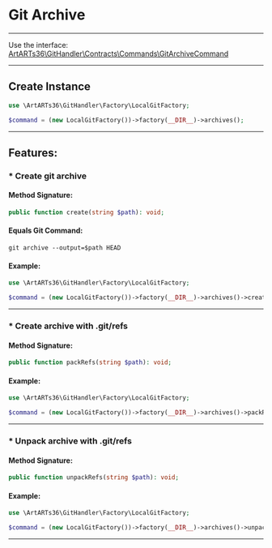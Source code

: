 # Git Archive

---

Use the interface: [ArtARTs36\GitHandler\Contracts\Commands\GitArchiveCommand](/Users/artem/PhpstormProjects/artarts36/libraries/git/src/Contracts/Commands/GitArchiveCommand.php)

---

## Create Instance

```php
use \ArtARTs36\GitHandler\Factory\LocalGitFactory;

$command = (new LocalGitFactory())->factory(__DIR__)->archives();
```

---

## Features:

### * Create git archive

#### Method Signature:



```php
public function create(string $path): void;
```

#### Equals Git Command:

`git archive --output=$path HEAD`

#### Example:

```php
use \ArtARTs36\GitHandler\Factory\LocalGitFactory;

$command = (new LocalGitFactory())->factory(__DIR__)->archives()->create('/path/to/file');
```

---
### * Create archive with .git/refs

#### Method Signature:

```php
public function packRefs(string $path): void;
```

#### Example:

```php
use \ArtARTs36\GitHandler\Factory\LocalGitFactory;

$command = (new LocalGitFactory())->factory(__DIR__)->archives()->packRefs('/path/to/file');
```

---
### * Unpack archive with .git/refs

#### Method Signature:

```php
public function unpackRefs(string $path): void;
```

#### Example:

```php
use \ArtARTs36\GitHandler\Factory\LocalGitFactory;

$command = (new LocalGitFactory())->factory(__DIR__)->archives()->unpackRefs('/path/to/file');
```

---
